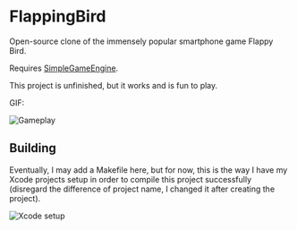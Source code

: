 FlappingBird
============

Open-source clone of the immensely popular smartphone game Flappy Bird.

Requires [SimpleGameEngine](https://github.com/C0deH4cker/SimpleGameEngine).


This project is unfinished, but it works and is fun to play.


GIF:

![Gameplay](http://i.imgur.com/STacMdX.gif)



## Building ##

Eventually, I may add a Makefile here, but for now, this is the way I have my Xcode projects setup in order to compile this project successfully (disregard the difference of project name, I changed it after creating the project).

![Xcode setup](http://i.imgur.com/ohX59gO.png)
